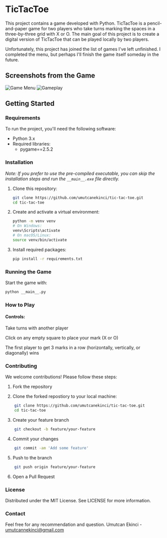 # TicTacToe

This project contains a game developed with Python. TicTacToe is a pencil-and-paper game for two players who take turns marking the spaces in a three-by-three grid with X or O. The main goal of this project is to create a digital version of TicTacToe that can be played locally by two players.

Unfortunately, this project has joined the list of games I've left unfinished. I completed the menu, but perhaps I'll finish the game itself someday in the future.

## Screenshots from the Game

![Game Menu](https://github.com/umutcanekinci/tic-tac-toe/blob/main/images/sample1.png?raw=true)
![Gameplay](https://github.com/umutcanekinci/tic-tac-toe/blob/main/images/sample2.png?raw=true)

## Getting Started

### Requirements

To run the project, you'll need the following software:

- Python 3.x
- Required libraries:
    - pygame==2.5.2

### Installation

*Note: If you prefer to use the pre-compiled executable, you can skip the installation steps and run the `__main__.exe` file directly.*

1. Clone this repository:
    ```sh
    git clone https://github.com/umutcanekinci/tic-tac-toe.git
    cd tic-tac-toe
    ```

2. Create and activate a virtual environment:
    ```sh
    python -m venv venv
    # On Windows:
    venv\Scripts\activate
    # On macOS/Linux:
    source venv/bin/activate
    ```

3. Install required packages:
    ```sh
    pip install -r requirements.txt
    ```

### Running the Game

Start the game with:
```sh
python __main__.py
```

### How to Play



#### Controls: 

Take turns with another player

Click on any empty square to place your mark (X or O)

The first player to get 3 marks in a row (horizontally, vertically, or diagonally) wins

### Contributing

We welcome contributions! Please follow these steps:

1. Fork the repository

2. Clone the forked repostiory to your local machine:
```sh
    git clone https://github.com/umutcanekinci/tic-tac-toe.git
    cd tic-tac-toe
```

3. Create your feature branch
```sh
    git checkout -b feature/your-feature
```

4. Commit your changes
```sh
    git commit -am 'Add some feature'
```

5. Push to the branch
```sh
    git push origin feature/your-feature
```

6. Open a Pull Request

### License
Distributed under the MIT License. See LICENSE for more information.

### Contact
Feel free for any recommendation and question.
Umutcan Ekinci - umutcannekinci@gmail.com

